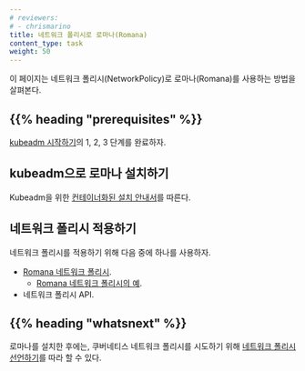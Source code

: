```yaml
---
# reviewers:
# - chrismarino
title: 네트워크 폴리시로 로마나(Romana)
content_type: task
weight: 50
---
```




<!-- overview -->

이 페이지는 네트워크 폴리시(NetworkPolicy)로 로마나(Romana)를 사용하는 방법을 살펴본다.

## {{% heading "prerequisites" %}}

[kubeadm 시작하기](/ko/docs/reference/setup-tools/kubeadm/)의 1, 2, 3 단계를 완료하자.

<!-- steps -->

## kubeadm으로 로마나 설치하기

Kubeadm을 위한 [컨테이너화된 설치 안내서](https://github.com/romana/romana/tree/master/containerize)를 따른다.

## 네트워크 폴리시 적용하기

네트워크 폴리시를 적용하기 위해 다음 중에 하나를 사용하자.

* [Romana 네트워크 폴리시](https://github.com/romana/romana/wiki/Romana-policies).
    * [Romana 네트워크 폴리시의 예](https://github.com/romana/core/blob/master/doc/policy.md).
* 네트워크 폴리시 API.

## {{% heading "whatsnext" %}}

로마나를 설치한 후에는, 쿠버네티스 네트워크 폴리시를 시도하기 위해
[네트워크 폴리시 선언하기](/ko/docs/tasks/administer-cluster/declare-network-policy/)를
따라 할 수 있다.
